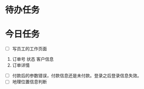 # 待办任务


# 今日任务
- [ ] 写员工的工作页面
1. 订单号 状态 客户信息
2. 订单详情
- [ ] 付款后的参数错误，付款信息还是未付款。登录之后登录信息失效。
- [ ] 地理位置信息判断